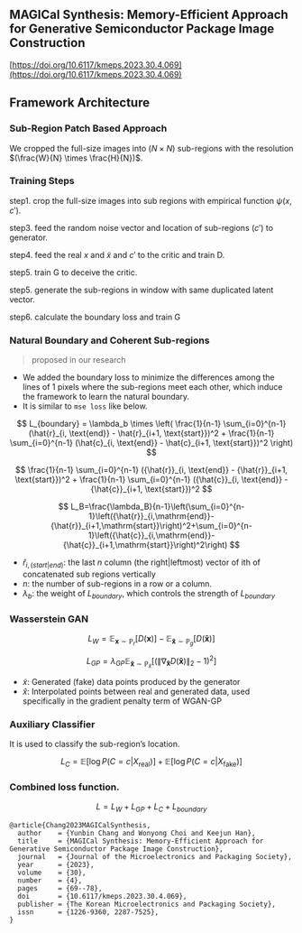 
## MAGICal Synthesis: Memory-Efficient Approach for Generative Semiconductor Package Image Construction

[https://doi.org/10.6117/kmeps.2023.30.4.069](https://doi.org/10.6117/kmeps.2023.30.4.069)


## Framework Architecture

### Sub-Region Patch Based Approach

We cropped the full-size images into ($N \times N$) sub-regions with the resolution $(\frac{W}{N} \times \frac{H}{N})$.

### Training Steps

step1. crop the full-size images into sub regions with empirical function $\psi(x, c')$.

step3. feed the random noise vector and location of sub-regions ($c'$) to generator.

step4. feed the real $x$ and $\tilde{x}$ and $c'$ to the critic and train D.

step5. train G to deceive the critic.

step5. generate the sub-regions in window with same duplicated latent vector.

step6. calculate the boundary loss and train G


### Natural Boundary and Coherent Sub-regions

> proposed in our research   



- We added the boundary loss to minimize the differences among the lines of 1 pixels where the sub-regions meet each other, which induce the framework to learn the natural boundary.
- It is similar to `mse loss` like below.

$$
L_{boundary} = \lambda_b \times \left( \frac{1}{n-1} \sum_{i=0}^{n-1} (\hat{r}_{i, \text{end}} - \hat{r}_{i+1, \text{start}})^2 + \frac{1}{n-1} \sum_{i=0}^{n-1} (\hat{c}_{i, \text{end}} - \hat{c}_{i+1, \text{start}})^2 \right)
$$

$$
\frac{1}{n-1} \sum_{i=0}^{n-1} ({\hat{r}}_{i, \text{end}} - {\hat{r}}_{i+1, \text{start}})^2 + \frac{1}{n-1} \sum_{i=0}^{n-1} ({\hat{c}}_{i, \text{end}} - {\hat{c}}_{i+1, \text{start}})^2
$$

$$
L_B=\frac{\lambda_B}{n-1}\left(\sum_{i=0}^{n-1}\left({\hat{r}}_{i,\mathrm{end}}-{\hat{r}}_{i+1,\mathrm{start}}\right)^2+\sum_{i=0}^{n-1}\left({\hat{c}}_{i,\mathrm{end}}-{\hat{c}}_{i+1,\mathrm{start}}\right)^2\right)
$$

    


- $\hat{r}_{i, (start|end)}$: the last $n$ column (the right|leftmost) vector of ith of concatenated sub regions vertically
- $n$: the number of sub-regions in a row or a column.
- $\lambda_b$: the weight of $L_{boundary}$, which controls the strength of $L_{boundary}$


   

### Wasserstein GAN

$$
L_W = \mathbb{E}_{\mathbf{x} \sim \mathbb{P}_r}[D(\mathbf{x})] - \mathbb{E}_{\mathbf{\tilde{x}} \sim \mathbb{P}_g}[D(\mathbf{\tilde{x}})]
$$

$$
L_{GP} = \lambda_{GP} \mathbb{E}_{\mathbf{\hat{x}} \sim \mathbb{P}_{\hat{x}}} \left[ \left( \|\nabla_{\mathbf{\hat{x}}} D(\mathbf{\hat{x}})\|_2 - 1 \right)^2 \right]
$$

- $\tilde{x}$: Generated (fake) data points produced by the generator
- $\hat{x}$: Interpolated points between real and generated data, used specifically in the gradient penalty term of WGAN-GP

### Auxiliary Classifier

It is used to classify the sub-region’s location.

$$
L_C = \mathbb{E}[\log P(C = c | X_{\text{real}})] + \mathbb{E}[\log P(C = c | X_{\text{fake}})]
$$

### Combined loss function.

$$
L = L_W + L_{GP} + L_C + L_{boundary}
$$

```
@article{Chang2023MAGICalSynthesis,
  author    = {Yunbin Chang and Wonyong Choi and Keejun Han},
  title     = {MAGICal Synthesis: Memory-Efficient Approach for Generative Semiconductor Package Image Construction},
  journal   = {Journal of the Microelectronics and Packaging Society},
  year      = {2023},
  volume    = {30},
  number    = {4},
  pages     = {69--78},
  doi       = {10.6117/kmeps.2023.30.4.069},
  publisher = {The Korean Microelectronics and Packaging Society},
  issn      = {1226-9360, 2287-7525},
}
```
